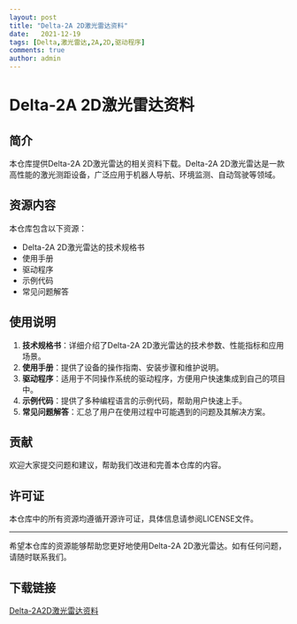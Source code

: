 ```yaml
---
layout: post
title: "Delta-2A 2D激光雷达资料"
date:   2021-12-19
tags: [Delta,激光雷达,2A,2D,驱动程序]
comments: true
author: admin
---
```

# Delta-2A 2D激光雷达资料

## 简介
本仓库提供Delta-2A 2D激光雷达的相关资料下载。Delta-2A 2D激光雷达是一款高性能的激光测距设备，广泛应用于机器人导航、环境监测、自动驾驶等领域。

## 资源内容
本仓库包含以下资源：
- Delta-2A 2D激光雷达的技术规格书
- 使用手册
- 驱动程序
- 示例代码
- 常见问题解答

## 使用说明
1. **技术规格书**：详细介绍了Delta-2A 2D激光雷达的技术参数、性能指标和应用场景。
2. **使用手册**：提供了设备的操作指南、安装步骤和维护说明。
3. **驱动程序**：适用于不同操作系统的驱动程序，方便用户快速集成到自己的项目中。
4. **示例代码**：提供了多种编程语言的示例代码，帮助用户快速上手。
5. **常见问题解答**：汇总了用户在使用过程中可能遇到的问题及其解决方案。

## 贡献
欢迎大家提交问题和建议，帮助我们改进和完善本仓库的内容。

## 许可证
本仓库中的所有资源均遵循开源许可证，具体信息请参阅LICENSE文件。

---

希望本仓库的资源能够帮助您更好地使用Delta-2A 2D激光雷达。如有任何问题，请随时联系我们。

## 下载链接

[Delta-2A2D激光雷达资料](https://pan.quark.cn/s/375ecb9b9336)